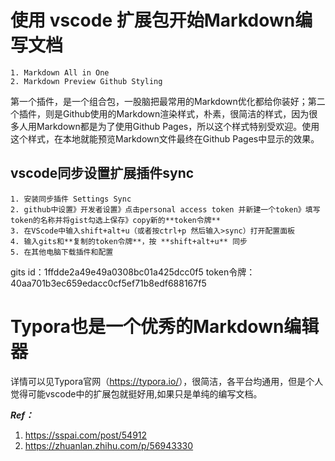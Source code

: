 # 使用 vscode 扩展包开始Markdown编写文档
    1. Markdown All in One 
    2. Markdown Preview Github Styling
第一个插件，是一个组合包，一股脑把最常用的Markdown优化都给你装好；第二个插件，则是Github使用的Markdown渲染样式，朴素，很简洁的样式，因为很多人用Markdown都是为了使用Github Pages，所以这个样式特别受欢迎。使用这个样式，在本地就能预览Markdown文件最终在Github Pages中显示的效果。

## vscode同步设置扩展插件sync
    1. 安装同步插件 Settings Sync
    2. github中设置》开发者设置》点击personal access token 并新建一个token》填写token的名称并将gist勾选上保存》copy新的**token令牌**
    3. 在VScode中输入shift+alt+u（或者按ctrl+p 然后输入>sync）打开配置面板
    4. 输入gits和**复制的token令牌**，按 **shift+alt+u** 同步
    5. 在其他电脑下载插件和配置
gits id：1ffdde2a49e49a0308bc01a425dcc0f5
token令牌：40aa701b3ec659edacc0cf5ef71b8edf688167f5 

# Typora也是一个优秀的Markdown编辑器
详情可以见Typora官网（<https://typora.io/>），很简洁，各平台均通用，但是个人觉得可能vscode中的扩展包就挺好用,如果只是单纯的编写文档。

***Ref：*** 
1. <https://sspai.com/post/54912>
2. <https://zhuanlan.zhihu.com/p/56943330>
